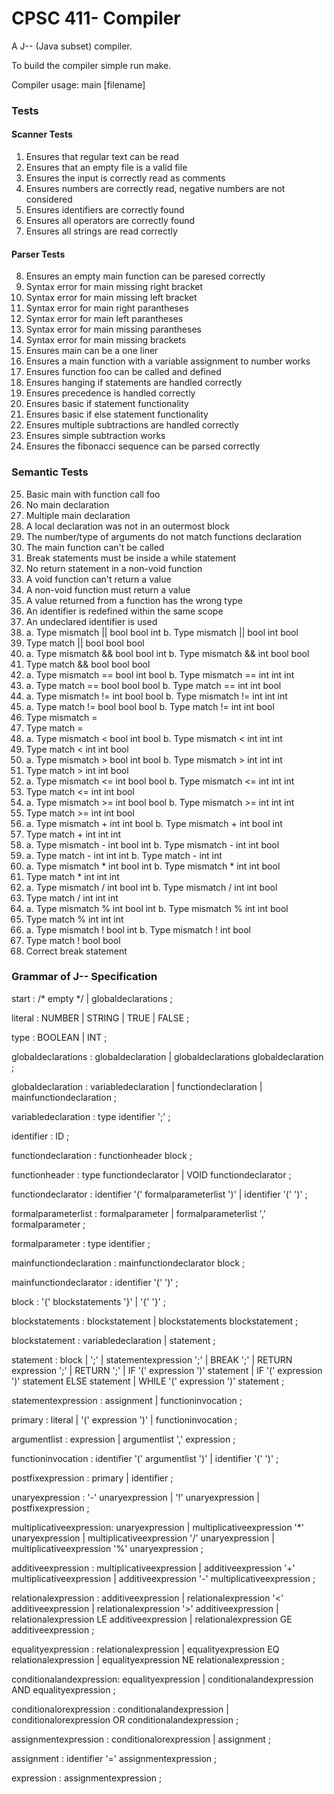 # CPSC 411- Compiler

A J-- (Java subset) compiler.

To build the compiler simple run make.

Compiler usage: main [filename]

### Tests

#### Scanner Tests
1. Ensures that regular text can be read
2. Ensures that an empty file is a valid file
3. Ensures the input is correctly read as comments
4. Ensures numbers are correctly read, negative numbers are not considered
5. Ensures identifiers are correctly found
6. Ensures all operators are correctly found
7. Ensures all strings are read correctly

#### Parser Tests
8. Ensures an empty main function can be paresed correctly
9. Syntax error for main missing right bracket
10. Syntax error for main missing left bracket
11. Syntax error for main right parantheses
12. Syntax error for main left parantheses
13. Syntax error for main missing parantheses
14. Syntax error for main missing brackets
15. Ensures main can be a one liner
16. Ensures a main function with a variable assignment to number works
17. Ensures function foo can be called and defined
18. Ensures hanging if statements are handled correctly
19. Ensures precedence is handled correctly
20. Ensures basic if statement functionality
21. Ensures basic if else statement functionality
22. Ensures multiple subtractions are handled correctly
23. Ensures simple subtraction works
24. Ensures the fibonacci sequence can be parsed correctly

### Semantic Tests
25. Basic main with function call foo
26. No main declaration
27. Multiple main declaration
28. A local declaration was not in an outermost block
29. The number/type of arguments do not match functions declaration
30. The main function can't be called
31. Break statements must be inside a while statement
32. No return statement in a non-void function
33. A void function can't return a value
34. A non-void function must return a value
35. A value returned from a function has the wrong type
36. An identifier is redefined within the same scope
37. An undeclared identifier is used
38. a. Type mismatch || bool bool int
    b. Type mismatch || bool int bool
39. Type match || bool bool bool
40. a. Type mismatch && bool bool int
    b. Type mismatch && int bool bool
41. Type match && bool bool bool
42. a. Type mismatch == bool int bool
    b. Type mismatch == int int int
43. a. Type match == bool bool bool
    b. Type match == int int bool
44. a. Type mismatch != int bool bool
    b. Type mismatch != int int int
45. a. Type match != bool bool bool
    b. Type match != int int bool
46. Type mismatch =
47. Type match =
48. a. Type mismatch < bool int bool
    b. Type mismatch < int int int
49. Type match < int int bool
50. a. Type mismatch > bool int bool
    b. Type mismatch > int int int
51. Type match > int int bool
52. a. Type mismatch <= int bool bool
    b. Type mismatch <= int int int
53. Type match <= int int bool
54. a. Type mismatch >= int bool bool
    b. Type mismatch >= int int int
55. Type match >= int int bool
56. a. Type mismatch + int int bool
    b. Type mismatch + int bool int
57. Type match + int int int
58. a. Type mismatch - int bool int
    b. Type mismatch - int int bool
59. a. Type match - int int int
    b. Type match - int int
60. a. Type mismatch * int bool int
    b. Type mismatch * int int bool
61. Type match * int int int
62. a. Type mismatch / int bool int
    b. Type mismatch / int int bool
63. Type match / int int int
64. a. Type mismatch % int bool int
    b. Type mismatch % int int bool
65. Type match % int int int
66. a. Type mismatch ! bool int
    b. Type mismatch ! int bool
67. Type match ! bool bool
68. Correct break statement

### Grammar of J-- Specification

start           : /* empty */
                | globaldeclarations
                ;

literal         : NUMBER
                | STRING
                | TRUE
                | FALSE
                ;

type            : BOOLEAN
                | INT
                ;

globaldeclarations      : globaldeclaration
                        | globaldeclarations globaldeclaration
                        ;

globaldeclaration       : variabledeclaration
                        | functiondeclaration
                        | mainfunctiondeclaration
                        ;

variabledeclaration     : type identifier ';'
                        ;

identifier              : ID
                        ;

functiondeclaration     : functionheader block
                        ;

functionheader          : type functiondeclarator
                        | VOID functiondeclarator
                        ;

functiondeclarator      : identifier '(' formalparameterlist ')'
                        | identifier '(' ')'
                        ;

formalparameterlist     : formalparameter
                        | formalparameterlist ',' formalparameter
                        ;

formalparameter         : type identifier
                        ;

mainfunctiondeclaration : mainfunctiondeclarator block
                        ;

mainfunctiondeclarator  : identifier '(' ')'
                        ;

block                   : '{' blockstatements '}'
                        | '{' '}'
                        ;

blockstatements         : blockstatement
                        | blockstatements blockstatement
                        ;

blockstatement          : variabledeclaration
                        | statement
                        ;

statement               : block
                        | ';'
                        | statementexpression ';'
                        | BREAK ';'
                        | RETURN expression ';'
                        | RETURN ';'
                        | IF '(' expression ')' statement
                        | IF '(' expression ')' statement ELSE statement
                        | WHILE '(' expression ')' statement
                        ;

statementexpression     : assignment
                        | functioninvocation
                        ;

primary                 : literal
                        | '(' expression ')'
                        | functioninvocation
                        ;

argumentlist            : expression
                        | argumentlist ',' expression
                        ;

functioninvocation      : identifier '(' argumentlist ')'
                        | identifier '(' ')'
                        ;

postfixexpression       : primary
                        | identifier
                        ;

unaryexpression         : '-' unaryexpression
                        | '!' unaryexpression
                        | postfixexpression
                        ;

multiplicativeexpression: unaryexpression
                        | multiplicativeexpression '*' unaryexpression
                        | multiplicativeexpression '/' unaryexpression
                        | multiplicativeexpression '%' unaryexpression
                        ;

additiveexpression      : multiplicativeexpression
                        | additiveexpression '+' multiplicativeexpression
                        | additiveexpression '-' multiplicativeexpression
                        ;

relationalexpression    : additiveexpression
                        | relationalexpression '<' additiveexpression
                        | relationalexpression '>' additiveexpression
                        | relationalexpression LE additiveexpression
                        | relationalexpression GE additiveexpression
                        ;

equalityexpression      : relationalexpression
                        | equalityexpression EQ relationalexpression
                        | equalityexpression NE relationalexpression
                        ;

conditionalandexpression: equalityexpression
                        | conditionalandexpression AND equalityexpression
                        ;

conditionalorexpression : conditionalandexpression
                        | conditionalorexpression OR conditionalandexpression
                        ;

assignmentexpression    : conditionalorexpression
                        | assignment
                        ;

assignment              : identifier '=' assignmentexpression
                        ;

expression              : assignmentexpression
                        ;